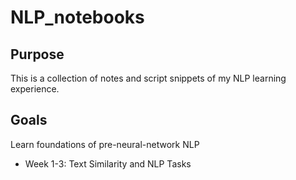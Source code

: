 # NLP_notebooks

## Purpose
This is a collection of notes and script snippets of my NLP learning experience.

## Goals
Learn foundations of pre-neural-network NLP
- Week 1-3: Text Similarity and NLP Tasks
